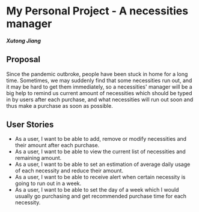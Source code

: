 # My Personal Project - A necessities manager
#### *Xutong Jiang*

## **Proposal**

Since the pandemic outbroke, people have been stuck in home for a long time. Sometimes, we may suddenly find that some 
necessities run out, and it may be hard to get them immediately, so a necessities' manager will be a big help to 
remind us current amount of necessities which should be typed in by users after each purchase, and what necessities will 
run out soon and thus make a purchase as soon as possible.

## **User Stories**

- As a user, I want to be able to add, remove or modify necessities and their amount after each purchase. 
- As a user, I want to be able to view the current list of necessities and remaining amount.
- As a user, I want to be able to set an estimation of average daily usage of each necessity and reduce their amount.
- As a user, I want to be able to receive alert when certain necessity is going to run out in a week.
- As a user, I want to be able to set the day of a week which I would usually go purchasing and get recommended purchase
time for each necessity.
